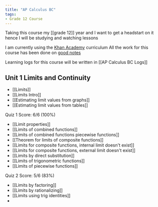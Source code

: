 ```yaml
---
title: "AP Calculus BC"
tags:
- Grade 12 Course
---
```

Taking this course my [[grade 12]] year and I want to get a headstart on it hence I will be studying and watching lessons

I am currently using the [Khan Academy](https://www.khanacademy.org/math/ap-calculus-bc) curriculum
All the work for this course has been done on [good notes](https://share.goodnotes.com/s/3MyJ4ctjUc4RpfrtEAiwij)

Learning logs for this course will be written in [[AP Calculus BC Logs]]

## Unit 1 Limits and Continuity

- [[Limits]]
- [[Limits Intro]]
- [[Estimating limit values from graphs]]
- [[Estimating limit values from tables]]

Quiz 1 Score: 6/6 (100%)

- [[Limit properties]]
- [[Limits of combined functions]]
- [[Limits of combined functions piecewise functions]]
- [[Theorem for limits of composite functions]]
- [[Limits for composite functions, internal limit doesn't exist]]
- [[Limits for composite functions, external limit doesn't exist]]
- [[Limits by direct substitution]]
- [[Limits of trigonometric functions]]
- [[Limits of piecewise functions]]

Quiz 2 Score: 5/6 (83%)

- [[Limits by factoring]]
- [[Limits by rationalizing]]
- [[Limits using trig identities]]
- 
